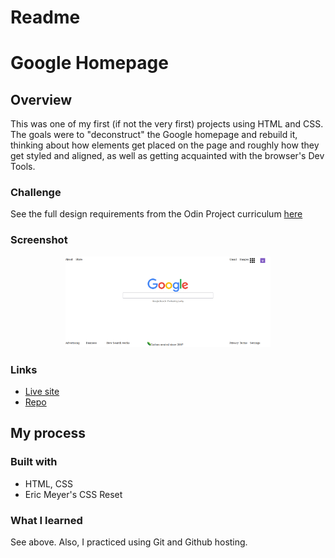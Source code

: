 # Readme
# Google Homepage

## Overview

This was one of my first (if not the very first) projects using HTML and CSS.
The goals were to "deconstruct" the Google homepage and rebuild it,
thinking about how elements get placed on the page and roughly how they get 
styled and aligned, as well as getting acquainted with the browser's Dev Tools.

### Challenge

See the full design requirements from the Odin Project curriculum [here](https://web.archive.org/web/20210226070749/https://www.theodinproject.com/courses/foundations/lessons/html-css)

### Screenshot
<p align="center">
  <img src="./screenshot_for_readme.png" width="65%" height="65%">
</p>


### Links

- [Live site](https://mattdimicelli.github.io/google-homepage/)
- [Repo](https://github.com/mattdimicelli/google-homepage)

## My process

### Built with

- HTML, CSS
- Eric Meyer's CSS Reset


### What I learned

See above.  Also, I practiced using Git and Github hosting.